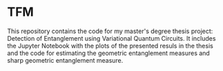 # TFM
This repository contains the code for my master's degree thesis project: Detection of Entanglement using Variational Quantum Circuits. It includes the Jupyter Notebook with the plots of the presented resuls in the thesis and the code for estimating the geometric entanglement measures and sharp geometric entanglement measure.
